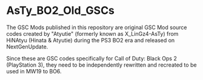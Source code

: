 # AsTy_BO2_Old_GSCs
The GSC Mods published in this repository are original GSC Mod source codes created by "Atyutie" (formerly known as X_LinGz4-AsTy) from HiNAtyu (Hinata & Atyutie) during the PS3 BO2 era and released on NextGenUpdate.

Since these are GSC codes specifically for Call of Duty: Black Ops 2 (PlayStation 3), they need to be independently rewritten and recreated to be used in MW19 to BO6.
